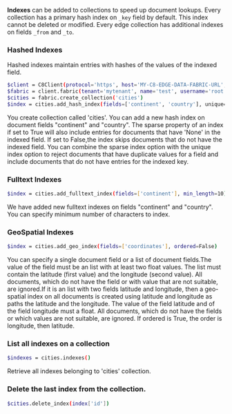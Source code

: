 **Indexes** can be added to collections to speed up document lookups. Every
collection has a primary hash index on ``_key`` field by default. This index
cannot be deleted or modified. Every edge collection has additional indexes
on fields ``_from`` and ``_to``.

### Hashed Indexes
Hashed indexes maintain entries with hashes of the values of the indexed field.

```bash
$client = C8Client(protocol='https', host='MY-C8-EDGE-DATA-FABRIC-URL', port=443)
$fabric = client.fabric(tenant='mytenant', name='test', username='root', password='passwd')
$cities = fabric.create_collection('cities')
$index = cities.add_hash_index(fields=['continent', 'country'], unique=True, sparse=True)

```
You create collection called 'cities'. You can add a new hash index on document fields "continent" and "country".
The sparse property of an index if set to True will also include entries for documents that have 'None' in the indexed field. 
If set to False,the index skips documents that do not have the indexed field.
You can combine the sparse index option with the unique index option to reject documents that have duplicate values for a field 
and include documents that do not have entries for the indexed key.

### Fulltext Indexes

```bash
$index = cities.add_fulltext_index(fields=['continent'], min_length=10)
```
We have added new fulltext indexes on fields "continent" and "country". You can specify minimum number of characters to index.

### GeoSpatial Indexes

```bash
$index = cities.add_geo_index(fields=['coordinates'], ordered=False)
```
You can specify a single document field or a list of document fields.The value of the field must be an list with at least two float values. The list must contain the latitude (first value) and the
longitude (second value). All documents, which do not have the field or with value that are not suitable, are ignored.If it is an list with two fields latitude and longitude,
then a geo-spatial index on all documents is created using latitude and longitude as paths the latitude and the longitude. The value of the field latitude and of the field longitude must a
float. All documents, which do not have the fields or which values are not suitable, are ignored. 
If ordered is True, the order is longitude, then latitude.

### List all indexes on a collection
```bash
$indexes = cities.indexes()
```
Retrieve all indexes belonging to 'cities' collection.

### Delete the last index from the collection.
 ```bash
$cities.delete_index(index['id']) 
 ```   
